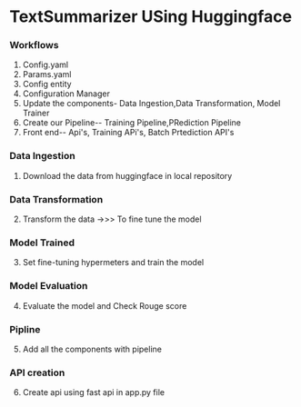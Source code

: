 # TextSummarizer USing Huggingface

### Workflows 

1. Config.yaml
2. Params.yaml
3. Config entity
4. Configuration Manager
5. Update the components- Data Ingestion,Data Transformation, Model Trainer
6. Create our Pipeline-- Training Pipeline,PRediction Pipeline
7. Front end-- Api's, Training APi's, Batch Prtediction API's



### Data Ingestion
1. Download the data from huggingface in local repository

### Data Transformation
2. Transform the data ->>> To fine tune the model

### Model Trained
3. Set fine-tuning hypermeters and train the model

### Model Evaluation

4. Evaluate the model and Check Rouge score

### Pipline
5. Add all the components with pipeline

### API creation
6. Create api using fast api in app.py file